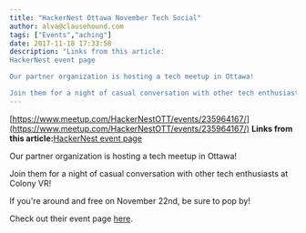 ```yaml
---
title: "HackerNest Ottawa November Tech Social"
author: alva@clausehound.com
tags: ["Events","aching"]
date: 2017-11-18 17:33:58
description: "Links from this article:
HackerNest event page

Our partner organization is hosting a tech meetup in Ottawa!

Join them for a night of casual conversation with other tech enthusiasts at Colony VR!..."
---
```


[https://www.meetup.com/HackerNestOTT/events/235964167/](https://www.meetup.com/HackerNestOTT/events/235964167/)
**Links from this article:**[HackerNest event page](https://www.meetup.com/HackerNestOTT/events/235964167/)

Our partner organization is hosting a tech meetup in Ottawa!

Join them for a night of casual conversation with other tech enthusiasts at Colony VR!

If you're around and free on November 22nd, be sure to pop by!

Check out their event page [here](https://www.meetup.com/HackerNestOTT/events/235964167/).